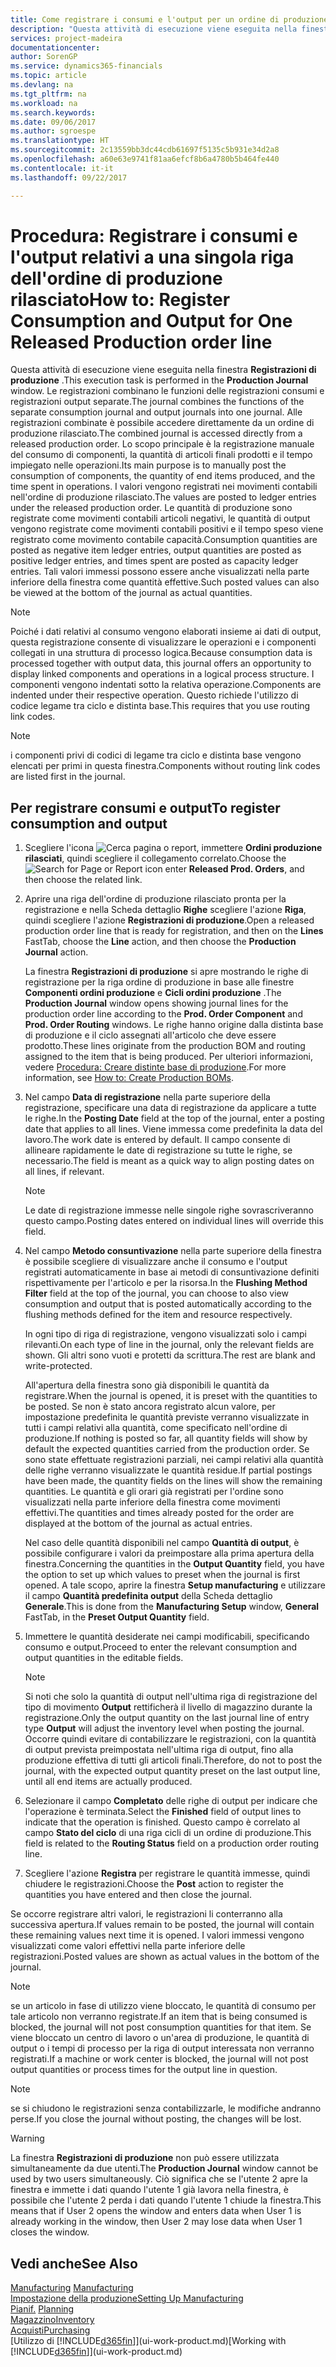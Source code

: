```yaml
---
title: Come registrare i consumi e l'output per un ordine di produzione | Microsoft Docs
description: "Questa attività di esecuzione viene eseguita nella finestra **Registrazioni di produzione**. Le registrazioni combinano le funzioni delle registrazioni consumi e registrazioni output separate. Alle registrazioni combinate è possibile accedere direttamente da un ordine di produzione rilasciato. Lo scopo principale è la registrazione manuale del consumo di componenti, la quantità di articoli finali prodotti e il tempo impiegato nelle operazioni."
services: project-madeira
documentationcenter: 
author: SorenGP
ms.service: dynamics365-financials
ms.topic: article
ms.devlang: na
ms.tgt_pltfrm: na
ms.workload: na
ms.search.keywords: 
ms.date: 09/06/2017
ms.author: sgroespe
ms.translationtype: HT
ms.sourcegitcommit: 2c13559bb3dc44cdb61697f5135c5b931e34d2a8
ms.openlocfilehash: a60e63e9741f81aa6efcf8b6a4780b5b464fe440
ms.contentlocale: it-it
ms.lasthandoff: 09/22/2017

---
```

# <a name="how-to-register-consumption-and-output-for-one-released-production-order-line"></a><span data-ttu-id="9a3d7-106">Procedura: Registrare i consumi e l'output relativi a una singola riga dell'ordine di produzione rilasciato</span><span class="sxs-lookup"><span data-stu-id="9a3d7-106">How to: Register Consumption and Output for One Released Production order line</span></span>
<span data-ttu-id="9a3d7-107">Questa attività di esecuzione viene eseguita nella finestra **Registrazioni di produzione** .</span><span class="sxs-lookup"><span data-stu-id="9a3d7-107">This execution task is performed in the **Production Journal** window.</span></span> <span data-ttu-id="9a3d7-108">Le registrazioni combinano le funzioni delle registrazioni consumi e registrazioni output separate.</span><span class="sxs-lookup"><span data-stu-id="9a3d7-108">The journal combines the functions of the separate consumption journal and output journals into one journal.</span></span> <span data-ttu-id="9a3d7-109">Alle registrazioni combinate è possibile accedere direttamente da un ordine di produzione rilasciato.</span><span class="sxs-lookup"><span data-stu-id="9a3d7-109">The combined journal is accessed directly from a released production order.</span></span> <span data-ttu-id="9a3d7-110">Lo scopo principale è la registrazione manuale del consumo di componenti, la quantità di articoli finali prodotti e il tempo impiegato nelle operazioni.</span><span class="sxs-lookup"><span data-stu-id="9a3d7-110">Its main purpose is to manually post the consumption of components, the quantity of end items produced, and the time spent in operations.</span></span> <span data-ttu-id="9a3d7-111">I valori vengono registrati nei movimenti contabili nell'ordine di produzione rilasciato.</span><span class="sxs-lookup"><span data-stu-id="9a3d7-111">The values are posted to ledger entries under the released production order.</span></span> <span data-ttu-id="9a3d7-112">Le quantità di produzione sono registrate come movimenti contabili articoli negativi, le quantità di output vengono registrate come movimenti contabili positivi e il tempo speso viene registrato come movimento contabile capacità.</span><span class="sxs-lookup"><span data-stu-id="9a3d7-112">Consumption quantities are posted as negative item ledger entries, output quantities are posted as positive ledger entries, and times spent are posted as capacity ledger entries.</span></span> <span data-ttu-id="9a3d7-113">Tali valori immessi possono essere anche visualizzati nella parte inferiore della finestra come quantità effettive.</span><span class="sxs-lookup"><span data-stu-id="9a3d7-113">Such posted values can also be viewed at the bottom of the journal as actual quantities.</span></span>  

> [!NOTE]  
>  <span data-ttu-id="9a3d7-114">Poiché i dati relativi al consumo vengono elaborati insieme ai dati di output, questa registrazione consente di visualizzare le operazioni e i componenti collegati in una struttura di processo logica.</span><span class="sxs-lookup"><span data-stu-id="9a3d7-114">Because consumption data is processed together with output data, this journal offers an opportunity to display linked components and operations in a logical process structure.</span></span> <span data-ttu-id="9a3d7-115">I componenti vengono indentati sotto la relativa operazione.</span><span class="sxs-lookup"><span data-stu-id="9a3d7-115">Components are indented under their respective operation.</span></span> <span data-ttu-id="9a3d7-116">Questo richiede l'utilizzo di codice legame tra ciclo e distinta base.</span><span class="sxs-lookup"><span data-stu-id="9a3d7-116">This requires that you use routing link codes.</span></span>  

> [!NOTE]  
>  <span data-ttu-id="9a3d7-117">i componenti privi di codici di legame tra ciclo e distinta base vengono elencati per primi in questa finestra.</span><span class="sxs-lookup"><span data-stu-id="9a3d7-117">Components without routing link codes are listed first in the journal.</span></span>  

## <a name="to-register-consumption-and-output"></a><span data-ttu-id="9a3d7-118">Per registrare consumi e output</span><span class="sxs-lookup"><span data-stu-id="9a3d7-118">To register consumption and output</span></span>  
1.  <span data-ttu-id="9a3d7-119">Scegliere l'icona ![Cerca pagina o report](media/ui-search/search_small.png "icona Cerca pagina o report"), immettere **Ordini produzione rilasciati**, quindi scegliere il collegamento correlato.</span><span class="sxs-lookup"><span data-stu-id="9a3d7-119">Choose the ![Search for Page or Report](media/ui-search/search_small.png "Search for Page or Report icon") icon enter **Released Prod. Orders**, and then choose the related link.</span></span>  
2.  <span data-ttu-id="9a3d7-120">Aprire una riga dell'ordine di produzione rilasciato pronta per la registrazione e nella Scheda dettaglio **Righe** scegliere l'azione **Riga**, quindi scegliere l'azione **Registrazioni di produzione**.</span><span class="sxs-lookup"><span data-stu-id="9a3d7-120">Open a released production order line that is ready for registration, and then on the **Lines** FastTab, choose the **Line** action, and then choose the **Production Journal** action.</span></span>  

    <span data-ttu-id="9a3d7-121">La finestra **Registrazioni di produzione** si apre mostrando le righe di registrazione per la riga ordine di produzione in base alle finestre **Componenti ordini produzione** e **Cicli ordini produzione** .</span><span class="sxs-lookup"><span data-stu-id="9a3d7-121">The **Production Journal** window opens showing journal lines for the production order line according to the **Prod. Order Component** and **Prod. Order Routing** windows.</span></span> <span data-ttu-id="9a3d7-122">Le righe hanno origine dalla distinta base di produzione e il ciclo assegnati all'articolo che deve essere prodotto.</span><span class="sxs-lookup"><span data-stu-id="9a3d7-122">These lines originate from the production BOM and routing assigned to the item that is being produced.</span></span> <span data-ttu-id="9a3d7-123">Per ulteriori informazioni, vedere [Procedura: Creare distinte base di produzione](production-how-to-create-routings.md).</span><span class="sxs-lookup"><span data-stu-id="9a3d7-123">For more information, see [How to: Create Production BOMs](production-how-to-create-routings.md).</span></span>  

3.  <span data-ttu-id="9a3d7-124">Nel campo **Data di registrazione** nella parte superiore della registrazione, specificare una data di registrazione da applicare a tutte le righe.</span><span class="sxs-lookup"><span data-stu-id="9a3d7-124">In the **Posting Date** field at the top of the journal, enter a posting date that applies to all lines.</span></span> <span data-ttu-id="9a3d7-125">Viene immessa come predefinita la data del lavoro.</span><span class="sxs-lookup"><span data-stu-id="9a3d7-125">The work date is entered by default.</span></span> <span data-ttu-id="9a3d7-126">Il campo consente di allineare rapidamente le date di registrazione su tutte le righe, se necessario.</span><span class="sxs-lookup"><span data-stu-id="9a3d7-126">The field is meant as a quick way to align posting dates on all lines, if relevant.</span></span>  

    > [!NOTE]  
    >  <span data-ttu-id="9a3d7-127">Le date di registrazione immesse nelle singole righe sovrascriveranno questo campo.</span><span class="sxs-lookup"><span data-stu-id="9a3d7-127">Posting dates entered on individual lines will override this field.</span></span>  

4.  <span data-ttu-id="9a3d7-128">Nel campo **Metodo consuntivazione** nella parte superiore della finestra è possibile scegliere di visualizzare anche il consumo e l'output registrati automaticamente in base ai metodi di consuntivazione definiti rispettivamente per l'articolo e per la risorsa.</span><span class="sxs-lookup"><span data-stu-id="9a3d7-128">In the **Flushing Method Filter** field at the top of the journal, you can choose to also view consumption and output that is posted automatically according to the flushing methods defined for the item and resource respectively.</span></span>  

    <span data-ttu-id="9a3d7-129">In ogni tipo di riga di registrazione, vengono visualizzati solo i campi rilevanti.</span><span class="sxs-lookup"><span data-stu-id="9a3d7-129">On each type of line in the journal, only the relevant fields are shown.</span></span> <span data-ttu-id="9a3d7-130">Gli altri sono vuoti e protetti da scrittura.</span><span class="sxs-lookup"><span data-stu-id="9a3d7-130">The rest are blank and write-protected.</span></span>  

    <span data-ttu-id="9a3d7-131">All'apertura della finestra sono già disponibili le quantità da registrare.</span><span class="sxs-lookup"><span data-stu-id="9a3d7-131">When the journal is opened, it is preset with the quantities to be posted.</span></span> <span data-ttu-id="9a3d7-132">Se non è stato ancora registrato alcun valore, per impostazione predefinita le quantità previste verranno visualizzate in tutti i campi relativi alla quantità, come specificato nell'ordine di produzione.</span><span class="sxs-lookup"><span data-stu-id="9a3d7-132">If nothing is posted so far, all quantity fields will show by default the expected quantities carried from the production order.</span></span> <span data-ttu-id="9a3d7-133">Se sono state effettuate registrazioni parziali, nei campi relativi alla quantità delle righe verranno visualizzate le quantità residue.</span><span class="sxs-lookup"><span data-stu-id="9a3d7-133">If partial postings have been made, the quantity fields on the lines will show the remaining quantities.</span></span> <span data-ttu-id="9a3d7-134">Le quantità e gli orari già registrati per l'ordine sono visualizzati nella parte inferiore della finestra come movimenti effettivi.</span><span class="sxs-lookup"><span data-stu-id="9a3d7-134">The quantities and times already posted for the order are displayed at the bottom of the journal as actual entries.</span></span>  

    <span data-ttu-id="9a3d7-135">Nel caso delle quantità disponibili nel campo **Quantità di output**, è possibile configurare i valori da preimpostare alla prima apertura della finestra.</span><span class="sxs-lookup"><span data-stu-id="9a3d7-135">Concerning the quantities in the **Output Quantity** field, you have the option to set up which values to preset when the journal is first opened.</span></span> <span data-ttu-id="9a3d7-136">A tale scopo, aprire la finestra **Setup manufacturing** e utilizzare il campo **Quantità predefinita output** della Scheda dettaglio **Generale**.</span><span class="sxs-lookup"><span data-stu-id="9a3d7-136">This is done from the **Manufacturing Setup** window, **General** FastTab, in the **Preset Output Quantity** field.</span></span> 

5.  <span data-ttu-id="9a3d7-137">Immettere le quantità desiderate nei campi modificabili, specificando consumo e output.</span><span class="sxs-lookup"><span data-stu-id="9a3d7-137">Proceed to enter the relevant consumption and output quantities in the editable fields.</span></span>  

    > [!NOTE]  
    >  <span data-ttu-id="9a3d7-138">Si noti che solo la quantità di output nell'ultima riga di registrazione del tipo di movimento **Output** rettificherà il livello di magazzino durante la registrazione.</span><span class="sxs-lookup"><span data-stu-id="9a3d7-138">Only the output quantity on the last journal line of entry type **Output** will adjust the inventory level when posting the journal.</span></span> <span data-ttu-id="9a3d7-139">Occorre quindi evitare di contabilizzare le registrazioni, con la quantità di output prevista preimpostata nell'ultima riga di output, fino alla produzione effettiva di tutti gli articoli finali.</span><span class="sxs-lookup"><span data-stu-id="9a3d7-139">Therefore, do not to post the journal, with the expected output quantity preset on the last output line, until all end items are actually produced.</span></span>  

6.  <span data-ttu-id="9a3d7-140">Selezionare il campo **Completato** delle righe di output per indicare che l'operazione è terminata.</span><span class="sxs-lookup"><span data-stu-id="9a3d7-140">Select the **Finished** field of output lines to indicate that the operation is finished.</span></span> <span data-ttu-id="9a3d7-141">Questo campo è correlato al campo **Stato del ciclo** di una riga cicli di un ordine di produzione.</span><span class="sxs-lookup"><span data-stu-id="9a3d7-141">This field is related to the **Routing Status** field on a production order routing line.</span></span>  
7.  <span data-ttu-id="9a3d7-142">Scegliere l'azione **Registra** per registrare le quantità immesse, quindi chiudere le registrazioni.</span><span class="sxs-lookup"><span data-stu-id="9a3d7-142">Choose the **Post** action to register the quantities you have entered and then close the journal.</span></span>  

<span data-ttu-id="9a3d7-143">Se occorre registrare altri valori, le registrazioni li conterranno alla successiva apertura.</span><span class="sxs-lookup"><span data-stu-id="9a3d7-143">If values remain to be posted, the journal will contain these remaining values next time it is opened.</span></span> <span data-ttu-id="9a3d7-144">I valori immessi vengono visualizzati come valori effettivi nella parte inferiore delle registrazioni.</span><span class="sxs-lookup"><span data-stu-id="9a3d7-144">Posted values are shown as actual values in the bottom of the journal.</span></span>  

> [!NOTE]  
>  <span data-ttu-id="9a3d7-145"> se un articolo in fase di utilizzo viene bloccato, le quantità di consumo per tale articolo non verranno registrate.</span><span class="sxs-lookup"><span data-stu-id="9a3d7-145">If an item that is being consumed is blocked, the journal will not post consumption quantities for that item.</span></span> <span data-ttu-id="9a3d7-146">Se viene bloccato un centro di lavoro o un'area di produzione, le quantità di output o i tempi di processo per la riga di output interessata non verranno registrati.</span><span class="sxs-lookup"><span data-stu-id="9a3d7-146">If a machine or work center is blocked, the journal will not post output quantities or process times for the output line in question.</span></span>  

> [!NOTE]  
>  <span data-ttu-id="9a3d7-147">se si chiudono le registrazioni senza contabilizzarle, le modifiche andranno perse.</span><span class="sxs-lookup"><span data-stu-id="9a3d7-147">If you close the journal without posting, the changes will be lost.</span></span>  

> [!WARNING]  
>  <span data-ttu-id="9a3d7-148">La finestra **Registrazioni di produzione** non può essere utilizzata simultaneamente da due utenti.</span><span class="sxs-lookup"><span data-stu-id="9a3d7-148">The **Production Journal** window cannot be used by two users simultaneously.</span></span> <span data-ttu-id="9a3d7-149">Ciò significa che se l'utente 2 apre la finestra e immette i dati quando l'utente 1 già lavora nella finestra, è possibile che l'utente 2 perda i dati quando l'utente 1 chiude la finestra.</span><span class="sxs-lookup"><span data-stu-id="9a3d7-149">This means that if User 2 opens the window and enters data when User 1 is already working in the window, then User 2 may lose data when User 1 closes the window.</span></span>  

## <a name="see-also"></a><span data-ttu-id="9a3d7-150">Vedi anche</span><span class="sxs-lookup"><span data-stu-id="9a3d7-150">See Also</span></span>  
<span data-ttu-id="9a3d7-151">[Manufacturing](production-manage-manufacturing.md)  </span><span class="sxs-lookup"><span data-stu-id="9a3d7-151">[Manufacturing](production-manage-manufacturing.md)  </span></span>  
[<span data-ttu-id="9a3d7-152">Impostazione della produzione</span><span class="sxs-lookup"><span data-stu-id="9a3d7-152">Setting Up Manufacturing</span></span>](production-configure-production-processes.md)  
<span data-ttu-id="9a3d7-153">[Pianif.](production-planning.md)    </span><span class="sxs-lookup"><span data-stu-id="9a3d7-153">[Planning](production-planning.md)    </span></span>  
[<span data-ttu-id="9a3d7-154">Magazzino</span><span class="sxs-lookup"><span data-stu-id="9a3d7-154">Inventory</span></span>](inventory-manage-inventory.md)  
[<span data-ttu-id="9a3d7-155">Acquisti</span><span class="sxs-lookup"><span data-stu-id="9a3d7-155">Purchasing</span></span>](purchasing-manage-purchasing.md)  
<span data-ttu-id="9a3d7-156">[Utilizzo di [!INCLUDE[d365fin](includes/d365fin_md.md)]](ui-work-product.md)</span><span class="sxs-lookup"><span data-stu-id="9a3d7-156">[Working with [!INCLUDE[d365fin](includes/d365fin_md.md)]](ui-work-product.md)</span></span>

